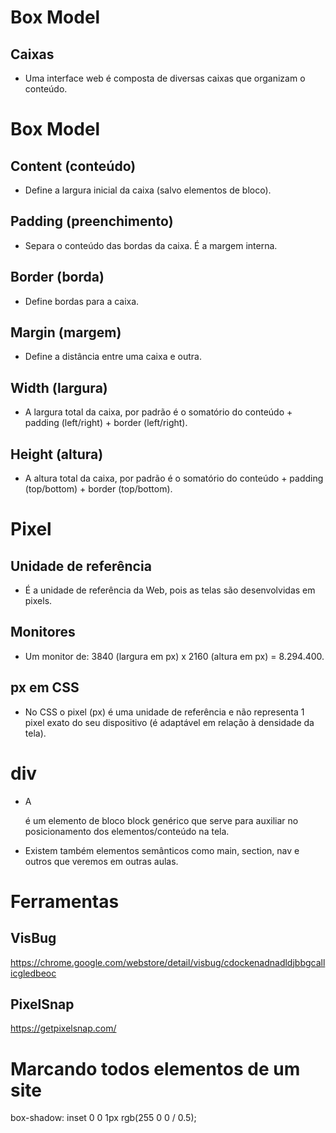 # Box Model
## Caixas
* Uma interface web é composta de diversas caixas que organizam o conteúdo.

# Box Model
## Content (conteúdo)
* Define a largura inicial da caixa (salvo elementos de bloco).

## Padding (preenchimento)
* Separa o conteúdo das bordas da caixa. É a margem interna.

## Border (borda)
* Define bordas para a caixa.

## Margin (margem)
* Define a distância entre uma caixa e outra.

## Width (largura)
* A largura total da caixa, por padrão é o somatório do conteúdo + padding (left/right) + border (left/right).

## Height (altura)
* A altura total da caixa, por padrão é o somatório do conteúdo + padding (top/bottom) + border (top/bottom).


# Pixel
## Unidade de referência
* É a unidade de referência da Web, pois as telas são desenvolvidas em pixels.

## Monitores
* Um monitor de: 3840 (largura em px) x 2160 (altura em px) = 8.294.400.

## px em CSS
* No CSS o pixel (px) é uma unidade de referência e não representa 1 pixel exato do seu dispositivo (é adaptável em relação à densidade da tela).

# div
* A <div> é um elemento de bloco block genérico que serve para auxiliar no posicionamento dos elementos/conteúdo na tela.

* Existem também elementos semânticos como main, section, nav e outros que veremos em outras aulas.

# Ferramentas
## VisBug
https://chrome.google.com/webstore/detail/visbug/cdockenadnadldjbbgcallicgledbeoc

## PixelSnap
https://getpixelsnap.com/
# Marcando todos elementos de um site
box-shadow: inset 0 0 1px rgb(255 0 0 / 0.5);